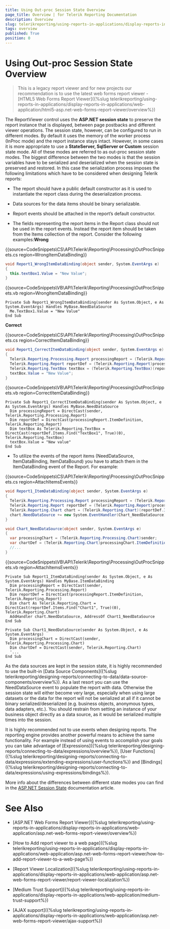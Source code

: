 ```yaml
---
title: Using Out-proc Session State Overview
page_title: Overview | for Telerik Reporting Documentation
description: Overview
slug: telerikreporting/using-reports-in-applications/display-reports-in-applications/web-application/asp.net-web-forms-report-viewer/using-out-proc-session-state/overview
tags: overview
published: True
position: 0
---
```


# Using Out-proc Session State Overview



> This is a legacy report viewer and for new projects our recommendation is to use the latest web forms report viewer -           [HTML5 Web Forms Report Viewer]({%slug telerikreporting/using-reports-in-applications/display-reports-in-applications/web-application/html5-asp.net-web-forms-report-viewer/overview%})

The ReportViewer control uses the __ASP.NET session state__ to preserve the report instance that is displayed,           between page postbacks and different viewer operations. The session state, however, can be configured to run in different modes.           By default it uses the memory of the worker process (InProc mode) and the report instance stays intact. However, in some cases           it is more appropriate to use a __StateServer, SqlServer or Custom__ session state mode. All of these modes are referred to as out-proc           session state modes. The biggest difference between the two modes is that the session variables have to be serialized and deserialized           when the session state is preserved and restored. In this case the serialization process imposes the following limitations which have to           be considered when designing Telerik reports:         

* The report should have a public default constructor as it is used to instantiate the report class during the deserialization process.

* Data sources for the data items should be binary serializable.

* Report events should be attached in the report’s default constructor.

* The fields representing the report items in the Report class should not be used in the report events.
            Instead the report item should be taken from the Items collection of the report. Consider the following examples:__Wrong__ 

{{source=CodeSnippets\CS\API\Telerik\Reporting\Processing\OutProcSnippets.cs region=WrongItemDataBinding}}
  ````C#
void Report1_WrongItemDataBinding(object sender, System.EventArgs e)
{
    this.textBox1.Value = "New Value";
}
````

{{source=CodeSnippets\VB\API\Telerik\Reporting\Processing\OutProcSnippets.vb region=WrongItemDataBinding}}
  ````VB
Private Sub Report1_WrongItemDataBinding(sender As System.Object, e As System.EventArgs) Handles MyBase.NeedDataSource
    Me.TextBox1.Value = "New Value"
End Sub
````

__Correct__ 

{{source=CodeSnippets\CS\API\Telerik\Reporting\Processing\OutProcSnippets.cs region=CorrectItemDataBinding}}
  ````C#
void Report1_CorrectItemDataBinding(object sender, System.EventArgs e)
{
    Telerik.Reporting.Processing.Report processingReport = (Telerik.Reporting.Processing.Report)sender;
    Telerik.Reporting.Report reportDef = (Telerik.Reporting.Report)processingReport.ItemDefinition;
    Telerik.Reporting.TextBox textBox = (Telerik.Reporting.TextBox)(reportDef.Items.Find("textBox1", true)[0]);
    textBox.Value = "New Value";
}
````

{{source=CodeSnippets\VB\API\Telerik\Reporting\Processing\OutProcSnippets.vb region=CorrectItemDataBinding}}
  ````VB
Private Sub Report1_CorrectItemDataBinding(sender As System.Object, e As System.EventArgs) Handles MyBase.NeedDataSource
    Dim processingReport = DirectCast(sender, Telerik.Reporting.Processing.Report)
    Dim reportDef = DirectCast(processingReport.ItemDefinition, Telerik.Reporting.Report)
    Dim textBox As Telerik.Reporting.TextBox = DirectCast(reportDef.Items.Find("TextBox1", True)(0), Telerik.Reporting.TextBox)
    textBox.Value = "New value"
End Sub
````

* To utilize the events of the report items (NeedDataSource, ItemDataBinding, ItemDataBound) you have to attach
            them in the ItemDataBinding event of the Report. For example:

{{source=CodeSnippets\CS\API\Telerik\Reporting\Processing\OutProcSnippets.cs region=AttachItemsEvents}}
  ````C#
void Report1_ItemDataBinding(object sender, System.EventArgs e)
{
    Telerik.Reporting.Processing.Report processingReport = (Telerik.Reporting.Processing.Report)sender;
    Telerik.Reporting.Report reportDef = (Telerik.Reporting.Report)processingReport.ItemDefinition;
    Telerik.Reporting.Chart chart = (Telerik.Reporting.Chart)(reportDef.Items.Find("chart1", true)[0]);
    chart.NeedDataSource += new System.EventHandler(Chart_NeedDataSource);
}

void Chart_NeedDataSource(object sender, System.EventArgs e)
{
    var processingChart = (Telerik.Reporting.Processing.Chart)sender;
    var chartDef = (Telerik.Reporting.Chart)processingChart.ItemDefinition;
    //...
}
````

{{source=CodeSnippets\VB\API\Telerik\Reporting\Processing\OutProcSnippets.vb region=AttachItemsEvents}}
  ````VB
Private Sub Report1_ItemDataBinding(sender As System.Object, e As System.EventArgs) Handles MyBase.ItemDataBinding
    Dim processingReport = DirectCast(sender, Telerik.Reporting.Processing.Report)
    Dim reportDef = DirectCast(processingReport.ItemDefinition, Telerik.Reporting.Report)
    Dim chart As Telerik.Reporting.Chart = DirectCast(reportDef.Items.Find("Chart1", True)(0), Telerik.Reporting.Chart)
    AddHandler chart.NeedDataSource, AddressOf Chart1_NeedDataSource
End Sub

Private Sub Chart1_NeedDataSource(sender As System.Object, e As System.EventArgs)
    Dim processingChart = DirectCast(sender, Telerik.Reporting.Processing.Chart)
    Dim chartDef = DirectCast(sender, Telerik.Reporting.Chart)
    '...
End Sub
````

As the data sources are kept in the session state, it is highly recommended to use the built-in [Data Source Components]({%slug telerikreporting/designing-reports/connecting-to-data/data-source-components/overview%}).           As a last resort you can use the NeedDataSource event to populate the report with data. Otherwise the session state will either           become very large, especially when using large datasets or the data for the report will not be serialized at all if it cannot be           binary serialized/deserialized (e.g. business objects, anonymous types, data adapters, etc.). You should restrain from setting an           instance of your business object directly as a data source, as it would be serialized multiple times into the session.         

It is highly recommended not to use events when designing reports. The reporting engine provides another powerful means to achieve the           same functionality. For example instead of using events to accomplish your goals you can take advantage of            [Expressions]({%slug telerikreporting/designing-reports/connecting-to-data/expressions/overview%}), [User Functions]({%slug telerikreporting/designing-reports/connecting-to-data/expressions/extending-expressions/user-functions%}) and            [Bindings]({%slug telerikreporting/designing-reports/connecting-to-data/expressions/using-expressions/bindings%}).         

More info about the differences between different state modes you can find in the            [ASP.NET Session State](http://msdn.microsoft.com/en-us/library/ms972429.aspx)  documentation article.         


# See Also


 

* [ASP.NET Web Forms Report Viewer]({%slug telerikreporting/using-reports-in-applications/display-reports-in-applications/web-application/asp.net-web-forms-report-viewer/overview%})

 

* [How to Add report viewer to a web page]({%slug telerikreporting/using-reports-in-applications/display-reports-in-applications/web-application/asp.net-web-forms-report-viewer/how-to-add-report-viewer-to-a-web-page%})

 

* [Report Viewer Localization]({%slug telerikreporting/using-reports-in-applications/display-reports-in-applications/web-application/asp.net-web-forms-report-viewer/report-viewer-localization%})

 

* [Medium Trust Support]({%slug telerikreporting/using-reports-in-applications/display-reports-in-applications/web-application/medium-trust-support%})

 

* [AJAX support]({%slug telerikreporting/using-reports-in-applications/display-reports-in-applications/web-application/asp.net-web-forms-report-viewer/ajax-support%})

